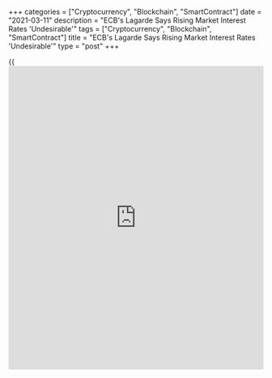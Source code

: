 +++
categories = ["Cryptocurrency", "Blockchain", "SmartContract"]
date = "2021-03-11"
description = "ECB's Lagarde Says Rising Market Interest Rates 'Undesirable'"
tags = ["Cryptocurrency", "Blockchain", "SmartContract"]
title = "ECB's Lagarde Says Rising Market Interest Rates 'Undesirable'"
type = "post"
+++

{{<iframe id="large-banner" src="https://www.bounty.group/#slide=16.0" width="100%" height="600" scrolling="no" style="border: 0px solid rgb(216, 221, 230); border-radius: 3px;">}}

Sustained increase in market interest rates could derail the Eurozone
[economy][1]'s recovery from the coronavirus pandemic-induced slump,
European Central Bank President Christine Lagarde said Thursday as the
bank decided to accelerate its bond purchases over the next quarter.

"Market interest rates have increased since the start of the year, which
poses a risk to wider financing conditions," Lagarde said in her
introductory statement to the post-decision press conference.  
  
"If sizeable and persistent, increases in these market interest rates,
when left unchecked, could translate into a premature tightening of
financing conditions for all sectors of the economy," she added.

This is "undesirable" as preserving favorable financing conditions still
remains necessary to reduce uncertainty and bolster confidence to
support the economic recovery and inflation outlook, Lagarde said.  
  
Earlier on Thursday, the ECB Governing Council decided to step up the
pace of its emergency bond purchases over the next quarter based on
market conditions and left its key interest rates unchanged.  
  
The size of the pandemic emergency purchase program, or PEPP, was left
unchanged at EUR 1,850 billion, but the bank said the bond purchases
under the scheme over the next quarter would be conducted at a
significantly higher pace than during the first months of this year.

Speaking to the press, Lagarde said the decision to accelerate bond
purchases were taken in total consensus in the Governing Council and
that it was convenient to decide on the pace on a quarterly basis.  
  
She also said it was undecided as to what "significantly higher pace"
meant and that a big PEPP increase cannot be expected next Monday.  
  
Preserving favorable financing conditions over pandemic period remains
essential, the ECB chief said.  
  
Policymakers will continue to monitor developments in exchange rate for
impact on the inflation outlook and the bank will see through temporary
increases in inflation, she said.

The ongoing vaccination campaigns, together with the envisaged gradual
relaxation of containment measures, underpin the expectation of a firm
rebound in economic activity in the course of 2021, Lagarde said.  
  
However, the vaccine roll-out in Europe has been slower and marred with
controversy in some instances. The fiscal stimulus is also lower
compared to the huge $1.9 trillion boost announced in the U.S.  
  
The ECB unveiled its latest staff macroeconomic projections. The euro
area growth forecast for this year was raised to 4.0 percent from 3.9
percent.  
The projection for next year was cut to 4.1 percent from 4.2 percent.
The outlook for 2023 was retained at 2.1 percent.  
  
Real GDP is likely to contract again in the first quarter of the year
due to persistence of the pandemic and the associated containment
measures, the bank said.  
  
The risks surrounding the euro area growth outlook over the medium term
have become more balanced, although downside risks, mainly from the
virus mutations, remain in the near term, Lagarde said.

The bank expects underlying price pressures to rise somewhat this year
due to supply constraints and an improvement in domestic demand, yet
remain subdued.  
  
The ECB Staff raised the inflation forecast for this year to 1.5 percent
from 1.0 percent. The outlook for next year was lifted to 1.2 percent
from 1.1 percent. The projection for 2023 was retained at 1.4 percent.  
  
The inflation forecasts for this year and next were raised largely due
to temporary factors and higher energy price inflation.

For comments and feedback [contact](https://www.playgroundfx.com/contact/): editorial@rtt[news](https://www.letsplayfx.com/blog/forex-news-website/).com

[Economic News][1]

 **What parts of the world are seeing the best (and worst) economic
performances lately? Click[here][2] to check out our [Econ Scorecard][2]
and find out! See up-to-the-moment [ranking](https://www.playgroundfx.com/blog/crypto-exchange-ranking/)s for the best and worst
performers in [GDP][3], [unemployment rate][4], [inflation][5] and much
more.**

   1. www.rtt[news](https://www.letsplayfx.com/blog/forex-news-website/).com/Content/EconomicNews.aspx
   2. www.rtt[news](https://www.letsplayfx.com/blog/forex-news-website/).com/economic-scorecard/world-rank/PPI/highest-performance.aspx
   3. www.rtt[news](https://www.letsplayfx.com/blog/forex-news-website/).com/economic-scorecard/world-rank/GDP/highest-performance.aspx
   4. www.rtt[news](https://www.letsplayfx.com/blog/forex-news-website/).com/economic-scorecard/world-rank/unemployment-rate/lowest-performance.aspx
   5. www.rtt[news](https://www.letsplayfx.com/blog/forex-news-website/).com/economic-scorecard/world-rank/CPI/highest-performance.aspx